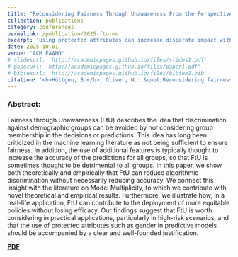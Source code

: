 ```yaml
---
title: "Reconsidering Fairness Through Unawareness From the Perspective of Model Multiplicity"
collection: publications
category: conferences
permalink: /publication/2025-ftu-mm
excerpt: 'Using protected attributes can increase disparate impact without increasing accuracy.'
date: 2025-10-01
venue: 'ACM EAAMO'
# slidesurl: 'http://academicpages.github.io/files/slides1.pdf'
# paperurl: 'http://academicpages.github.io/files/paper1.pdf'
# bibtexurl: 'http://academicpages.github.io/files/bibtex1.bib'
citation: '<b>Höltgen, B.</b>, Oliver, N.: &quot;Reconsidering fairness through unawareness from the perspective of model multiplicity.&quot; <i>ACM EAAMO.</i> 2025.'
---
```

### Abstract:
Fairness through Unawareness (FtU) describes the idea that discrimination against demographic groups can be avoided by not considering group membership in the decisions or predictions. This idea has long been criticized in the machine learning literature as not being sufficient to ensure fairness. In addition, the use of additional features is typically thought to increase the accuracy of the predictions for all groups, so that FtU is sometimes thought to be detrimental to all groups. In this paper, we show both theoretically and empirically that FtU can reduce algorithmic discrimination without necessarily reducing accuracy. We connect this insight with the literature on Model Multiplicity, to which we contribute with novel theoretical and empirical results. Furthermore, we illustrate how, in a real-life application, FtU can contribute to the deployment of more equitable policies without losing efficacy. Our findings suggest that FtU is worth considering in practical applications, particularly in high-risk scenarios, and that the use of protected attributes such as gender in predictive models should be accompanied by a clear and well-founded justification.

[**PDF**](https://dl.acm.org/doi/10.1145/3757887.3763007)
